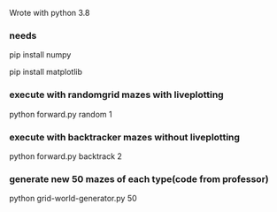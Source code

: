 Wrote with python 3.8



### needs

pip install numpy

pip install matplotlib



### execute with randomgrid mazes with liveplotting

python forward.py random 1

### execute with backtracker mazes without liveplotting

python forward.py backtrack 2

### generate new 50 mazes of each type(code from professor)

python grid-world-generator.py 50

